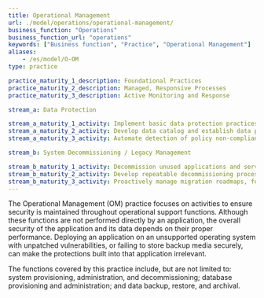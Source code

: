 ```yaml
---
title: Operational Management
url: ./model/operations/operational-management/
business_function: "Operations"
business_function_url: "operations"
keywords: ["Business function", "Practice", "Operational Management"]
aliases:
    - /es/model/O-OM
type: practice

practice_maturity_1_description: Foundational Practices
practice_maturity_2_description: Managed, Responsive Processes
practice_maturity_3_description: Active Monitoring and Response

stream_a: Data Protection

stream_a_maturity_1_activity: Implement basic data protection practices.
stream_a_maturity_2_activity: Develop data catalog and establish data protection policy.
stream_a_maturity_3_activity: Automate detection of policy non-compliance, and audit compliance periodically. Regularly review and update to data catalog and data protection policy.

stream_b: System Decommissioning / Legacy Management

stream_b_maturity_1_activity: Decommission unused applications and services as identified. Manage customer upgrades/migrations individually.
stream_b_maturity_2_activity: Develop repeatable decommissioning processes for unused systems/services, and for migration from legacy dependencies. Manage legacy migration roadmaps for customers.
stream_b_maturity_3_activity: Proactively manage migration roadmaps, for both unsupported end-of-life dependencies, and legacy versions of delivered software.
---
```


The Operational Management (OM) practice focuses on activities to ensure security is maintained throughout operational support functions. Although these functions are not performed directly by an application, the overall security of the application and its data depends on their proper performance. Deploying an application on an unsupported operating system with unpatched vulnerabilities, or failing to store backup media securely, can make the protections built into that application irrelevant.

The functions covered by this practice include, but are not limited to: system provisioning, administration, and decommissioning; database provisioning and administration; and data backup, restore, and archival.


